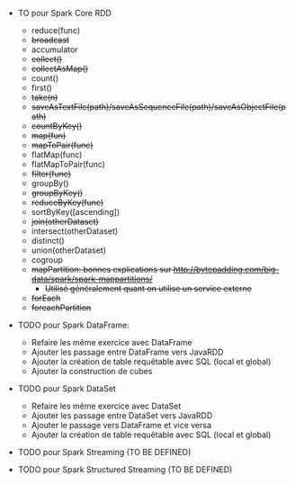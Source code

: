 * TO pour Spark Core RDD
  * reduce(func)
  * ~~broadcast~~
  * accumulator
  * ~~collect()~~
  * ~~collectAsMap()~~
  * count()
  * first()
  * ~~take(n)~~
  * ~~saveAsTextFile(path)/saveAsSequenceFile(path)/saveAsObjectFile(path)~~
  * ~~countByKey()~~
  * ~~map(fun)~~
  * ~~mapToPair(func)~~
  * flatMap(func)
  * flatMapToPair(func)
  * ~~filter(func)~~
  * groupBy()
  * ~~groupByKey()~~
  * ~~reduceByKey(func)~~
  * sortByKey([ascending])
  * ~~join(otherDataset)~~
  * intersect(otherDataset)
  * distinct()
  * union(otherDataset)
  * cogroup
  * ~~mapPartition: bonnes explications sur http://bytepadding.com/big-data/spark/spark-mappartitions/~~
     * ~~Utilisé généralement quant on utilise un service externe~~
  * ~~forEach~~
  * ~~foreachPartition~~
* TODO pour Spark DataFrame:
    * Refaire les même exercice avec DataFrame
    * Ajouter les passage entre DataFrame vers JavaRDD
    * Ajouter la création de table requêtable avec SQL (local et global)
    * Ajouter la construction de cubes
   
* TODO pour Spark DataSet
    * Refaire les même exercice avec DataSet
    * Ajouter les passage entre DataSet vers JavaRDD
    * Ajouter le passage vers DataFrame et vice versa
    * Ajouter la création de table requêtable avec SQL (local et global)
 
 * TODO pour Spark Streaming (TO BE DEFINED)
 
 * TODO pour Spark Structured Streaming (TO BE DEFINED)

